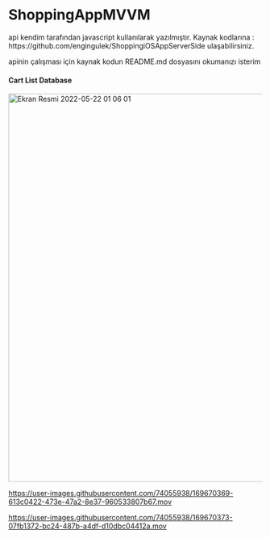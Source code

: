 # ShoppingAppMVVM


<p>
api kendim tarafından javascript kullanılarak yazılmıştır.
Kaynak kodlarına : https://github.com/engingulek/ShoppingiOSAppServerSide
ulaşabilirsiniz.

apinin çalışması için kaynak kodun README.md dosyasını okumanızı isterim
</p>

<h4>Cart List Database</h4>

<img width="769" alt="Ekran Resmi 2022-05-22 01 06 01" src="https://user-images.githubusercontent.com/74055938/169670427-5078f535-ca36-4a9d-a7f2-d35ed553ef38.png">



https://user-images.githubusercontent.com/74055938/169670369-613c0422-473e-47a2-8e37-960533807b67.mov



https://user-images.githubusercontent.com/74055938/169670373-07fb1372-bc24-487b-a4df-d10dbc04412a.mov

